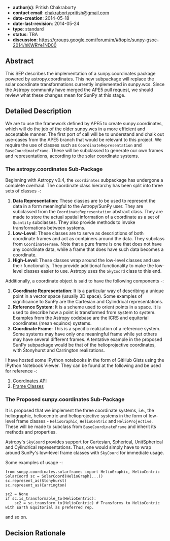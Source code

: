 * **author(s)**: Pritish Chakraborty
* **contact email**: chakrabortypritish@gmail.com
* **date-creation**: 2014-05-18
* **date-last-revision**: 2014-05-24
* **type**: standard
* **status**: TBA
* **discussion**: https://groups.google.com/forum/m/#!topic/sunpy-gsoc-2014/hKWRYe1ND00

## Abstract
This SEP describes the implementation of a sunpy.coordinates package powered by
astropy.coordinates. This new subpackage will replace the solar coordinate transformations
currently implemented in sunpy.wcs.
Since the Astropy community have merged the APE5 pull request, we should review what these
changes mean for SunPy at this stage. 

## Detailed Description
We are to use the framework defined by APE5 to create sunpy.coordinates, which will 
do the job of the older sunpy.wcs in a more efficient and acceptable manner. The
first port of call will be to understand and chalk out use-cases from the APE5 branch that
would be relevant to this project. 
We require the use of classes such as `CoordinateRepresentation` and `BaseCoordinateFrame`.
These will be subclassed to generate our own frames and representations, according to the
solar coordinate systems.

### The astropy.coordinates Sub-Package

Beginning with Astropy v0.4, the `coordinates` subpackage has undergone a complete overhaul.
The coordinate class hierarchy has been split into three sets of classes -:

1. **Data Representation**: These classes are to be used to represent the data in a form 
meaningful to the Astropy/SunPy user. They are subclassed from the `CoordinateRepresentation`
abstract class. They are made to store the actual spatial information of a coordinate as a 
set of `Quantity` subclasses. They also provide methods to invoke transformations between
systems. 
2. **Low-Level**: These classes are to serve as descriptions of both coordinate frames and
act as containers around the data. They subclass from `CoordinateFrame`. Note that a pure 
frame is one that does not have any coordinate data, while a frame that does have such data 
becomes a coordinate.
3. **High-Level**: These classes wrap around the low-level classes and use their functionality.
They provide additional functionality to make the low-level classes easier to use. Astropy uses
the `SkyCoord` class to this end.

Additionally, a coordinate object is said to have the following components -:

1. **Coordinate Representation**: It is a particular way of describing a unique point in a vector
space (usually 3D space). Some examples of significance to SunPy are the Cartesian and Cylindrical
representations.
2. **Reference System**: It is a scheme used to orient points in a space. It is used to describe
how a point is transformed from system to system. Examples from the Astropy codebase are the ICRS
and equitorial coordinates (mean equinox) systems.
3. **Coordinate Frame**: This is a specific realization of a reference system. Some systems may have
only one meaningful frame while yet others may have several different frames. A tentative example in
the proposed SunPy subpackage would be that of the helioprojective coordinates, with Stonyhurst and
Carrington realizations.


I have hosted some IPython notebooks in the form of GitHub Gists using the IPython Notebook 
Viewer. They can be found at the following and be used for reference -:

1. [Coordinates API](http://nbviewer.ipython.org/gist/VaticanCameos/4a39e60df9f479c54ff1)
2. [Frame Classes](http://nbviewer.ipython.org/gist/VaticanCameos/b1612ec8c35f0d2a266a)


### The Proposed sunpy.coordinates Sub-Package

It is proposed that we implement the three coordinate systems, i.e., the heliographic, heliocentric and helioprojective systems in the form of low-level frame classes - `HelioGraphic`, 
`HelioCentric` and `HelioProjective`. These will be made to subclass from 
`BaseCoordinateFrame` and inherit its methods and properties.

Astropy's `SkyCoord` provides support for Cartesian, Spherical, UnitSpherical and
Cylindrical representations. Thus, one would simply have to wrap around SunPy's 
low-level frame classes with `SkyCoord` for immediate usage.

Some examples of usage -:

    from sunpy.coordinates.solarframes import HelioGraphic, HelioCentric
    SolarCoord sc = SolarCoord(HelioGraph(...))
    sc.represent_as(Stonyhurst)
    sc.represent_as(Carrington)

    sc2 = None
    if sc.is_transformable_to(HelioCentric):
        sc2 = sc.transform_to(HelioCentric) # Transforms to HelioCentric with Earth Equitorial as preferred rep.

and so on.


## Decision Rationale

